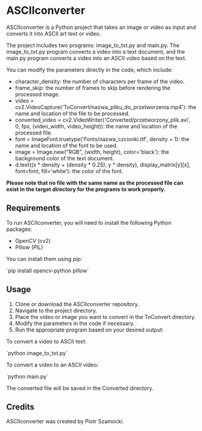<h1>ASCIIconverter</h1>
<p>ASCIIconverter is a Python project that takes an image or video as input and converts it into ASCII art text or video.</p>

<p>The project includes two programs: image_to_txt.py and main.py. The image_to_txt.py program converts a video into a text document, and the main.py program converts a video into an ASCII video based on the text.</p>

<p>You can modify the parameters directly in the code, which include:<p>
<ul>
<li>character_density: the number of characters per frame of the video.</li>
<li>frame_skip: the number of frames to skip before rendering the processed image.</li>
<li>video = cv2.VideoCapture('ToConvert/nazwa_pliku_do_przetworzenia.mp4'): the name and location of the file to be processed.</li>
<li>converted_video = cv2.VideoWriter('Converted/przetworzony_plik.avi', 0, fps, (video_width, video_height)): the name and location of the processed file.</li>
<li>font = ImageFont.truetype('Fonts/nazwa_czcionki.ttf', density + 1): the name and location of the font to be used.</li>
<li>image = Image.new("RGB", (width, height), color='black'): the background color of the text document.</li>
<li>d.text((x * density + (density * 0.25), y * density), display_matrix[y][x], font=font, fill='white'): the color of the font.</li>
</ul>
<p><b>Please note that no file with the same name as the processed file can exist in the target directory for the programs to work properly.</b></p>

<h2>Requirements</h2>
<p>To run ASCIIconverter, you will need to install the following Python packages:</p>
<ul>
<li>OpenCV (cv2)</li>
<li>Pillow (PIL)</li>
</ul>

<p>You can install them using pip:</p>
`pip install opencv-python pillow`


<h2>Usage</h2>
<ol>
<li>Clone or download the ASCIIconverter repository.</li>
<li>Navigate to the project directory.</li>
<li>Place the video or image you want to convert in the ToConvert directory.</li>
<li>Modify the parameters in the code if necessary.</li>
<li>Run the appropriate program based on your desired output:</li>
</ol>
<p>To convert a video to ASCII text:</p>
`python image_to_txt.py`


<p>To convert a video to an ASCII video:</p>
`python main.py`
<p>The converted file will be saved in the Converted directory.</p>
<h2>Credits</h2>
<p>ASCIIconverter was created by Piotr Szamocki.<p>
